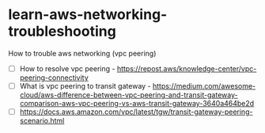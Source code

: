 # learn-aws-networking-troubleshooting
How to trouble aws networking (vpc peering)

- [ ] How to resolve vpc peering - https://repost.aws/knowledge-center/vpc-peering-connectivity
- [ ] What is vpc peering to transit gateway - https://medium.com/awesome-cloud/aws-difference-between-vpc-peering-and-transit-gateway-comparison-aws-vpc-peering-vs-aws-transit-gateway-3640a464be2d
- [ ] https://docs.aws.amazon.com/vpc/latest/tgw/transit-gateway-peering-scenario.html

